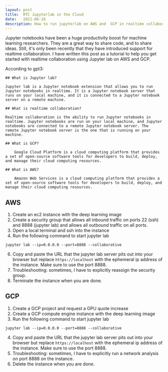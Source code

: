 ```yaml
---
layout: post
title:  RTC Jupyterlab in the Cloud
date:   2021-06-18
description: How to run jupyterlab on AWS and  GCP in realtime collaborative mode.
---
```



Jupyter notebooks have been a huge productivity boost for machine learning researchers. They are a great way to share code, and to share ideas. Still, it's only been recently that they have introduced support for realtime collaboration. I have written this post as a tutorial to help you get started with realtime collaboration using Jupyter lab on AWS and GCP.

According to gpt3:

    ## What is Jupyter lab?
    
    Jupyter lab is a Jupyter notebook extension that allows you to run Jupyter notebooks in realtime. It is a Jupyter notebook server that runs on your local machine, and it is connected to a Jupyter notebook server on a remote machine.

    ## What is realtime collaboration?

    Realtime collaboration is the ability to run Jupyter notebooks in realtime. Jupyter notebooks are run on your local machine, and Jupyter notebooks are connected to a remote Jupyter notebook server. The remote Jupyter notebook server is the one that is running on your machine.
    
    ## What is GCP?
    
        Google Cloud Platform is a cloud computing platform that provides a set of open-source software tools for developers to build, deploy, and manage their cloud computing resources.

    ## What is AWS?
        
        Amazon Web Services is a cloud computing platform that provides a set of open-source software tools for developers to build, deploy, and manage their cloud computing resources.

## AWS

1. Create an ec2 instance with the deep learning image 
2. Create a security group that allows all inbound traffic on ports 22 (ssh) and 8888 (jupyter lab) and allows all outbound traffic on all ports.
3. Open a local terminal and ssh into the instance
4. Run the following command to start jupyter lab
```
jupyter lab --ip=0.0.0.0 --port=8888 --collaborative
```
6. Copy and paste the URL that the jupyter lab server pits out into your browser but replace `https://localhost` with the ephemeral ip address of the instance. Make sure to use the port 8888.
7. Troubleshooting: sometimes, I have to explicitly reassign the security group.
8. Terminate the instance when you are done.

## GCP
    
1. Create a GCP project and request a GPU quote increase
2. Create a GCP compute engine instance with the deep learning image
3. Run the following command to start jupyter lab
```
jupyter lab --ip=0.0.0.0 --port=8888 --collaborative
```
4. Copy and paste the URL that the jupyter lab server pits out into your browser but replace `https://localhost` with the ephemeral ip address of the instance. Make sure to use the port 8888.
5. Troubleshooting: sometimes, I have to explicitly run a network analysis on port 8888 on the instance.
6. Delete the instance when you are done.